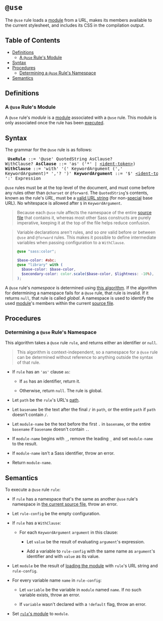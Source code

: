 # `@use`

The `@use` rule loads a [module][] from a URL, makes its members available to
the current stylesheet, and includes its CSS in the compilation output.

[module]: ../modules.md#module

## Table of Contents

* [Definitions](#definitions)
  * [A `@use` Rule's Module](#a-use-rules-module)
* [Syntax](#syntax)
* [Procedures](#procedures)
  * [Determining a `@use` Rule's Namespace](#determining-a-use-rules-namespace)
* [Semantics](#semantics)

## Definitions

### A `@use` Rule's Module

A `@use` rule's *module* is a [module][] associated with a `@use` rule. This
module is only associated once the rule has been [executed](#semantics).

[module]: ../modules.md#module

## Syntax

The grammar for the `@use` rule is as follows:

<x><pre>
**UseRule**         ::= '@use' QuotedString AsClause? WithClause?
**AsClause**        ::= 'as' ('\*' | [\<ident-token>][])
**WithClause**      ::= 'with' '('
&#32;                     KeywordArgument (',' KeywordArgument)\* ','?
&#32;                   ')'
**KeywordArgument** ::= '$' [\<ident-token>][] ':' Expression
</pre></x>

[\<ident-token>]: https://drafts.csswg.org/css-syntax-3/#ident-token-diagram

`@use` rules must be at the top level of the document, and must come before any
rules other than `@charset` or `@forward`. The `QuotedString`'s contents, known
as the rule's *URL*, must be a [valid URL string][] (for non-[special][] base
URL). No whitespace is allowed after `$` in `KeywordArgument`.

[valid URL string]: https://url.spec.whatwg.org/#valid-url-string
[special]: https://url.spec.whatwg.org/#special-scheme

> Because each `@use` rule affects the namespace of the entire [source file][]
> that contains it, whereas most other Sass constructs are purely imperative,
> keeping it at the top of the file helps reduce confusion.
>
> [source file]: ../syntax.md#source-file

> Variable declarations aren't rules, and so *are* valid before or between
> `@use` and `@forward` rules. This makes it possible to define intermediate
> variables when passing configuration to a `WithClause`.
>
> ```scss
> @use "sass:color";
>
> $base-color: #abc;
> @use "library" with (
>   $base-color: $base-color,
>   $secondary-color: color.scale($base-color, $lightness: -10%),
> );
> ```

A `@use` rule's *namespace* is determined using [this
algorithm](#determining-a-use-rules-namespace). If the algorithm for determining
a namespace fails for a `@use` rule, that rule is invalid. If it returns `null`,
that rule is called *global*. A namespace is used to identify the used
[module][]'s members within the current [source file][].

## Procedures

### Determining a `@use` Rule's Namespace

This algorithm takes a `@use` rule `rule`, and returns either an identifier or
`null`.

> This algorithm is context-independent, so a namespace for a `@use` rule can be
> determined without reference to anything outside the syntax of that rule.

* If `rule` has an `'as'` clause `as`:

  * If `as` has an identifier, return it.

  * Otherwise, return `null`. The rule is global.

* Let `path` be the `rule`'s URL's [path][URL path].

  [URL path]: https://url.spec.whatwg.org/#concept-url-path

* Let `basename` be the text after the final `/` in `path`, or the entire `path`
  if `path` doesn't contain `/`.

* Let `module-name` be the text before the first `.` in `basename`, or the entire
  `basename` if `basename` doesn't contain `.`.

* If `module-name` begins with `_`, remove the leading `_` and set `module-name`
  to the result.

* If `module-name` isn't a Sass identifier, throw an error.

* Return `module-name`.

## Semantics

To execute a `@use` rule `rule`:

* If `rule` has a namespace that's the same as another `@use` rule's namespace
  in [the current source file][], throw an error.

  [the current source file]: ../spec.md#current-source-file

* Let `rule-config` be the empty configuration.

* If `rule` has a `WithClause`:

  * For each `KeywordArgument` `argument` in this clause:

    * Let `value` be the result of evaluating `argument`'s expression.

    * Add a variable to `rule-config` with the same name as `argument`'s identifier
      and with `value` as its value.

* Let `module` be the result of [loading the module][] with `rule`'s URL string
  and `rule-config`.

  [loading the module]: ../modules.md#loading-a-module

* For every variable name `name` in `rule-config`:

  * Let `variable` be the variable in `module` named `name`. If no such variable
    exists, throw an error.

  * If `variable` wasn't declared with a `!default` flag, throw an error.

* Set [`rule`'s module](#a-use-rules-module) to `module`.

